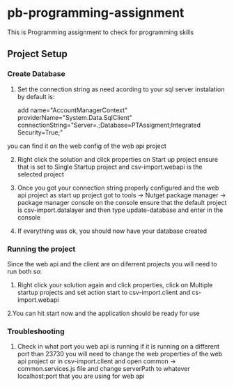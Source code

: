 # pb-programming-assignment
This is Programming assignment to check for programming skills

## Project Setup
### Create Database
1. Set the connection string as need acording to your sql server instalation by default is: 

    add name="AccountManagerContext" providerName="System.Data.SqlClient" connectionString="Server=.;Database=PTAssigment;Integrated Security=True;" 
    
you can find it on the web config of the web api project 

2. Right click the solution and click properties on Start up project ensure that is set to Single Startup project and csv-import.webapi is the selected project 

3. Once you got your connection string properly configured and the web api project as start up project got to tools -> Nutget package manager -> package manager console on the console ensure that the default project is csv-import.datalayer and then type update-database and enter in the console 

4. If everything was ok, you should now have your database created

### Running the project
Since the web api and the client are on diferrent projects you will need to run both so: 

1. Right click your solution again and click properties, click on Multiple startup projects and set action start to csv-import.client and cs-import.webapi 

2.You can hit start now and the application should be ready for use

### Troubleshooting
1. Check in what port you web api is running if it is running on a different port than 23730 you will need to change the web properties of the web api project or in csv-import.client and open common -> common.services.js file and change serverPath to whatever localhost:port that you are using for web api
